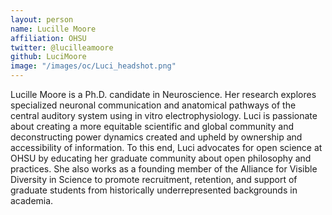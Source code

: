 ```yaml
---
layout: person
name: Lucille Moore
affiliation: OHSU
twitter: @lucilleamoore
github: LuciMoore
image: "/images/oc/Luci_headshot.png"
---
```


Lucille Moore is a Ph.D. candidate in Neuroscience. Her research explores specialized neuronal communication and anatomical pathways of the central auditory system using in vitro electrophysiology. Luci is passionate about creating a more equitable scientific and global community and deconstructing power dynamics created and upheld by ownership and accessibility of information. To this end, Luci advocates for open science at OHSU by educating her graduate community about open philosophy and practices. She also works as a founding member of the Alliance for Visible Diversity in Science to promote recruitment, retention, and support of graduate students from historically underrepresented backgrounds in academia.

